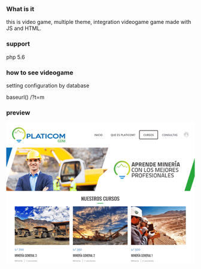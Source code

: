 ### What is it

this is video game, multiple theme, integration videogame
game made with JS and HTML.

### support

php 5.6


### how to see videogame

setting configuration by database

baseurl() /?t=m 


### preview

![preview platicom](/wp-content/themes/platicom/screenshot.png)
